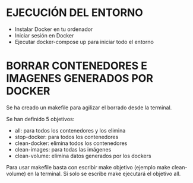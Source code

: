 # EJECUCIÓN DEL ENTORNO
- Instalar Docker en tu ordenador
- Iniciar sesión en Docker
- Ejecutar docker-compose up para iniciar todo el entorno

# BORRAR CONTENEDORES E IMAGENES GENERADOS POR DOCKER
Se ha creado un makefile para agilizar el borrado desde la terminal. 

Se han definido 5 objetivos:
- all: para todos los contenedores y los elimina
- stop-docker: para todos los contenedores
- clean-docker: elimina todos los contenedores
- clean-images: para todas las imágenes
- clean-volume: elimina datos generados por los dockers

Para usar makefile basta con escribir make objetivo (ejemplo make clean-volume) en la terminal. Si solo se escribe make ejecutará el objetivo all.